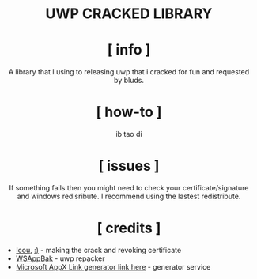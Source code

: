 <div align="center">

# UWP CRACKED LIBRARY

# [ info ]
  
A library that I using to releasing uwp that i cracked for fun and requested by bluds.

# [ how-to ]
ib tao di 
</div>

<div align="center">
  
# [ issues ]

If something fails then you might need to check your certificate/signature and windows redisribute. I recommend using the lastest redistribute.

# [ credits ]

</div>

+ [Icou](https://www.facebook.com/nam.nguyen2208), [:)](https://github.com/Ic0u) - making the crack and revoking certificate
+ [WSAppBak](https://github.com/Wapitiii/WSAppBak) - uwp repacker
+ [Microsoft AppX Link generator link here](https://store.rg-adguard.net/) - generator service
